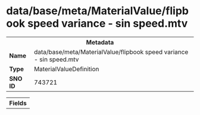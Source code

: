 <h1>data/base/meta/MaterialValue/flipbook speed variance - sin speed.mtv</h1><table><tr><th colspan="100%">Metadata</th></tr><tr><td><b>Name</b></td><td>data/base/meta/MaterialValue/flipbook speed variance - sin speed.mtv</td></tr><tr><td><b>Type</b></td><td>MaterialValueDefinition</td></tr><tr><td><b>SNO ID</b></td><td>743721</td></tr></table>

<table><tr><th colspan="100%">Fields</th></tr></table>

